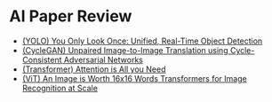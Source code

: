 # AI Paper Review

- [(YOLO) You Only Look Once: Unified, Real-Time Object Detection](https://haseong8012.tistory.com/46)
- [(CycleGAN) Unpaired Image-to-Image Translation using Cycle-Consistent Adversarial Networks](https://haseong8012.tistory.com/9)
- [(Transformer) Attention is All you Need](https://www.canva.com/design/DAGTJ0YqAHE/b55CXrAQd3CAr5VQR5OR-Q/edit?ui=eyJIIjp7IkEiOnRydWV9fQ)
- [(ViT) An Image is Worth 16x16 Words Transformers for Image Recognition at Scale](https://www.canva.com/design/DAGjq-WcVQI/xGzDuJij16psqJZv1cNjug/edit?ui=eyJIIjp7IkEiOnRydWV9fQ)
